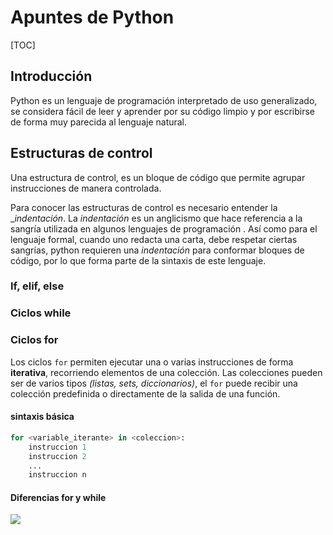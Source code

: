 # Apuntes de Python

[TOC]

## Introducción

Python es un lenguaje de programación interpretado de uso generalizado, se considera fácil de leer y aprender por su código limpio y por escribirse de forma muy parecida al lenguaje natural.

## Estructuras de control

Una estructura de control, es un bloque de código que permite agrupar instrucciones de manera controlada. 

Para conocer las estructuras de control es necesario entender la __indentación_. La _indentación_ es un anglicismo que hace referencia a la sangría utilizada en algunos lenguajes de programación . Así como para el lenguaje  formal, cuando uno redacta una carta, debe respetar ciertas sangrías,  python requieren una _indentación_ para conformar bloques de código, por lo que forma parte de la sintaxis de este lenguaje.



### If, elif, else

### Ciclos while

### Ciclos for

Los ciclos `for` permiten ejecutar una o varias instrucciones de forma **iterativa**, recorriendo elementos de una colección. Las colecciones pueden ser de varios tipos _(listas, sets, diccionarios)_, el `for` puede recibir una colección predefinida o directamente de la salida de una función.

#### sintaxis básica

```python
for <variable_iterante> in <coleccion>: 
	instruccion 1
    instruccion 2
    ...
    instruccion n

```

#### Diferencias for y while



![](https://raw.githUbusercontent.com/laonrd0/picgo/main/img2ixTr7min.jpeg)